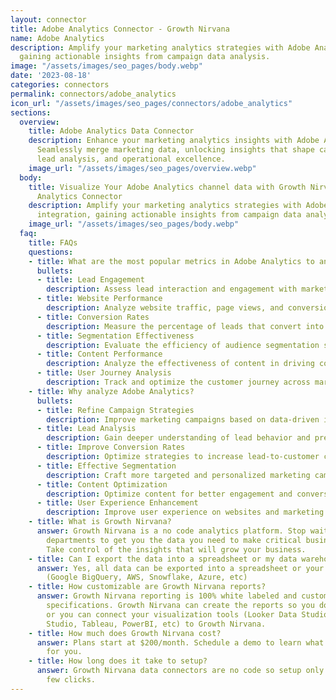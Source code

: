 ```yaml
---
layout: connector
title: Adobe Analytics Connector - Growth Nirvana
name: Adobe Analytics
description: Amplify your marketing analytics strategies with Adobe Analytics integration,
  gaining actionable insights from campaign data analysis.
image: "/assets/images/seo_pages/body.webp"
date: '2023-08-18'
categories: connectors
permalink: connectors/adobe_analytics
icon_url: "/assets/images/seo_pages/connectors/adobe_analytics"
sections:
  overview:
    title: Adobe Analytics Data Connector
    description: Enhance your marketing analytics insights with Adobe Analytics integration.
      Seamlessly merge marketing data, unlocking insights that shape campaign strategies,
      lead analysis, and operational excellence.
    image_url: "/assets/images/seo_pages/overview.webp"
  body:
    title: Visualize Your Adobe Analytics channel data with Growth Nirvana's Adobe
      Analytics Connector
    description: Amplify your marketing analytics strategies with Adobe Analytics
      integration, gaining actionable insights from campaign data analysis.
    image_url: "/assets/images/seo_pages/body.webp"
  faq:
    title: FAQs
    questions:
    - title: What are the most popular metrics in Adobe Analytics to analyze?
      bullets:
      - title: Lead Engagement
        description: Assess lead interaction and engagement with marketing materials.
      - title: Website Performance
        description: Analyze website traffic, page views, and conversion rates.
      - title: Conversion Rates
        description: Measure the percentage of leads that convert into customers.
      - title: Segmentation Effectiveness
        description: Evaluate the efficiency of audience segmentation strategies.
      - title: Content Performance
        description: Analyze the effectiveness of content in driving conversions.
      - title: User Journey Analysis
        description: Track and optimize the customer journey across marketing touchpoints.
    - title: Why analyze Adobe Analytics?
      bullets:
      - title: Refine Campaign Strategies
        description: Improve marketing campaigns based on data-driven insights.
      - title: Lead Analysis
        description: Gain deeper understanding of lead behavior and preferences.
      - title: Improve Conversion Rates
        description: Optimize strategies to increase lead-to-customer conversion rates.
      - title: Effective Segmentation
        description: Craft more targeted and personalized marketing campaigns.
      - title: Content Optimization
        description: Optimize content for better engagement and conversions.
      - title: User Experience Enhancement
        description: Improve user experience on websites and marketing touchpoints.
    - title: What is Growth Nirvana?
      answer: Growth Nirvana is a no code analytics platform. Stop waiting for other
        departments to get you the data you need to make critical business decisions.
        Take control of the insights that will grow your business.
    - title: Can I export the data into a spreadsheet or my data warehouse?
      answer: Yes, all data can be exported into a spreadsheet or your data warehouse
        (Google BigQuery, AWS, Snowflake, Azure, etc)
    - title: How customizable are Growth Nirvana reports?
      answer: Growth Nirvana reporting is 100% white labeled and customized to your
        specifications. Growth Nirvana can create the reports so you don’t have to
        or you can connect your visualization tools (Looker Data Studio/Google Data
        Studio, Tableau, PowerBI, etc) to Growth Nirvana.
    - title: How much does Growth Nirvana cost?
      answer: Plans start at $200/month. Schedule a demo to learn what plan is best
        for you.
    - title: How long does it take to setup?
      answer: Growth Nirvana data connectors are no code so setup only requires a
        few clicks.
---
```

